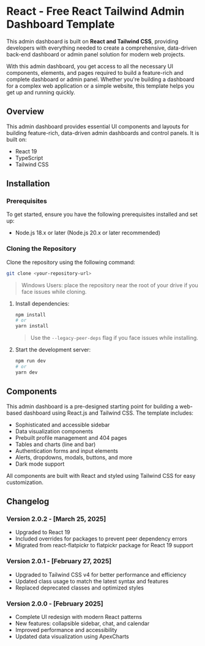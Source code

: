 # React - Free React Tailwind Admin Dashboard Template

This admin dashboard is built on **React and Tailwind CSS**, providing developers with everything needed to create a comprehensive, data-driven back-end dashboard or admin panel solution for modern web projects.

With this admin dashboard, you get access to all the necessary UI components, elements, and pages required to build a feature-rich and complete dashboard or admin panel. Whether you're building a dashboard for a complex web application or a simple website, this template helps you get up and running quickly.

<!-- ![Admin Dashboard Preview](./banner.png) -->

## Overview

This admin dashboard provides essential UI components and layouts for building feature-rich, data-driven admin dashboards and control panels. It is built on:

- React 19
- TypeScript
- Tailwind CSS

## Installation

### Prerequisites

To get started, ensure you have the following prerequisites installed and set up:

- Node.js 18.x or later (Node.js 20.x or later recommended)

### Cloning the Repository

Clone the repository using the following command:

```bash
git clone <your-repository-url>
```

> Windows Users: place the repository near the root of your drive if you face issues while cloning.

1. Install dependencies:

   ```bash
   npm install
   # or
   yarn install
   ```

   > Use the `--legacy-peer-deps` flag if you face issues while installing.

2. Start the development server:

   ```bash
   npm run dev
   # or
   yarn dev
   ```

## Components

This admin dashboard is a pre-designed starting point for building a web-based dashboard using React.js and Tailwind CSS. The template includes:

- Sophisticated and accessible sidebar
- Data visualization components
- Prebuilt profile management and 404 pages
- Tables and charts (line and bar)
- Authentication forms and input elements
- Alerts, dropdowns, modals, buttons, and more
- Dark mode support

All components are built with React and styled using Tailwind CSS for easy customization.

## Changelog

### Version 2.0.2 - [March 25, 2025]

- Upgraded to React 19
- Included overrides for packages to prevent peer dependency errors
- Migrated from react-flatpickr to flatpickr package for React 19 support

### Version 2.0.1 - [February 27, 2025]

- Upgraded to Tailwind CSS v4 for better performance and efficiency
- Updated class usage to match the latest syntax and features
- Replaced deprecated classes and optimized styles

### Version 2.0.0 - [February 2025]

- Complete UI redesign with modern React patterns
- New features: collapsible sidebar, chat, and calendar
- Improved performance and accessibility
- Updated data visualization using ApexCharts
